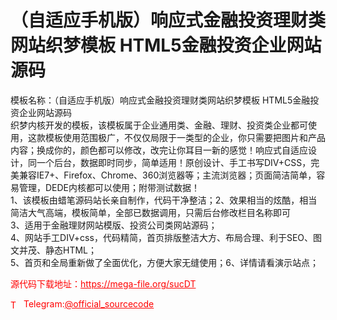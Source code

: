 # （自适应手机版）响应式金融投资理财类网站织梦模板 HTML5金融投资企业网站源码

模板名称：（自适应手机版）响应式金融投资理财类网站织梦模板 HTML5金融投资企业网站源码<br>织梦内核开发的模板，该模板属于企业通用类、金融、理财、投资类企业都可使用，这款模板使用范围极广，不仅仅局限于一类型的企业，你只需要把图片和产品内容；换成你的，颜色都可以修改，改完让你耳目一新的感觉！响应式自适应设计，同一个后台，数据即时同步，简单适用！原创设计、手工书写DIV+CSS，完美兼容IE7+、Firefox、Chrome、360浏览器等；主流浏览器；页面简洁简单，容易管理，DEDE内核都可以使用；附带测试数据！<br>1、该模板由蜡笔源码站长亲自制作，代码干净整洁；2、效果相当的炫酷，相当简洁大气高端，模板简单，全部已数据调用，只需后台修改栏目名称即可<br>3、适用于金融理财网站模版、投资公司类网站源码；<br>4、网站手工DIV+css，代码精简，首页排版整洁大方、布局合理、利于SEO、图文并茂、静态HTML；<br>5、首页和全局重新做了全面优化，方便大家无缝使用；6、详情请看演示站点；<br>


<p style="color: red;">源代码下载地址：<a href="https://mega-file.org/sucDT" style="color: red;">https://mega-file.org/sucDT</a></p><p style="color: red;"><img src="https://cdn-icons-png.flaticon.com/512/2111/2111646.png" alt="Telegram Icon" style="width: 16px; vertical-align: middle; margin-right: 5px;">Telegram:<a href="https://t.me/official_sourcecode" style="color: red;">@official_sourcecode</a></p>